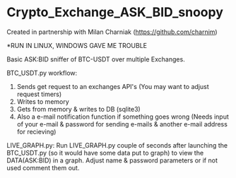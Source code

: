 # Crypto_Exchange_ASK_BID_snoopy
Created in partnership with Milan Charniak (https://github.com/charnim)

*RUN IN LINUX, WINDOWS GAVE ME TROUBLE

Basic ASK:BID sniffer of BTC-USDT over multiple Exchanges.

BTC_USDT.py workflow:

1) Sends get request to an exchanges API's (You may want to adjust request timers)
2) Writes to memory
3) Gets from memory & writes to DB (sqlite3)
4) Also a e-mail notification function if something goes wrong (Needs input of your e-mail & password for sending e-mails & another e-mail address for recieving)

LIVE_GRAPH.py:
Run LIVE_GRAPH.py couple of seconds after launching the BTC_USDT.py (so it would have some data put to graph) to view the DATA(ASK:BID) in a graph.
Adjust name & password parameters or if not used comment them out.

